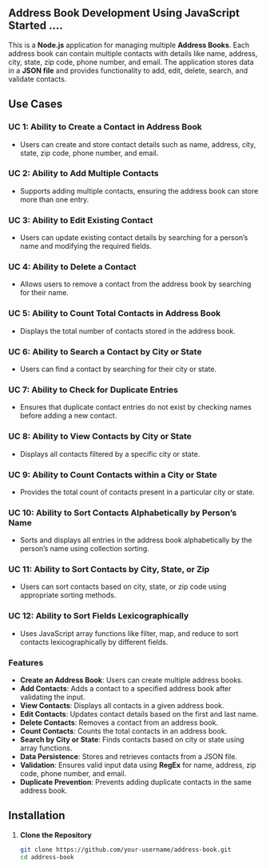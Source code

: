 ## Address Book Development Using JavaScript Started ....   

This is a **Node.js** application for managing multiple **Address Books**. Each address book can contain multiple contacts with details like name, address, city, state, zip code, phone number, and email. The application stores data in a **JSON file** and provides functionality to add, edit, delete, search, and validate contacts.


## Use Cases

### **UC 1: Ability to Create a Contact in Address Book**
- Users can create and store contact details such as name, address, city, state, zip code, phone number, and email.

### **UC 2: Ability to Add Multiple Contacts**
- Supports adding multiple contacts, ensuring the address book can store more than one entry.

### **UC 3: Ability to Edit Existing Contact**
- Users can update existing contact details by searching for a person’s name and modifying the required fields.

### **UC 4: Ability to Delete a Contact**
- Allows users to remove a contact from the address book by searching for their name.

### **UC 5: Ability to Count Total Contacts in Address Book**
- Displays the total number of contacts stored in the address book.

### **UC 6: Ability to Search a Contact by City or State**
- Users can find a contact by searching for their city or state.

### **UC 7: Ability to Check for Duplicate Entries**
- Ensures that duplicate contact entries do not exist by checking names before adding a new contact.

### **UC 8: Ability to View Contacts by City or State**
- Displays all contacts filtered by a specific city or state.

### **UC 9: Ability to Count Contacts within a City or State**
- Provides the total count of contacts present in a particular city or state.

### **UC 10: Ability to Sort Contacts Alphabetically by Person’s Name**
- Sorts and displays all entries in the address book alphabetically by the person’s name using collection sorting.

### **UC 11: Ability to Sort Contacts by City, State, or Zip**
- Users can sort contacts based on city, state, or zip code using appropriate sorting methods.

### **UC 12: Ability to Sort Fields Lexicographically**
- Uses JavaScript array functions like filter, map, and reduce to sort contacts lexicographically by different fields.


### Features  

- **Create an Address Book**: Users can create multiple address books.  
- **Add Contacts**: Adds a contact to a specified address book after validating the input.  
- **View Contacts**: Displays all contacts in a given address book.  
- **Edit Contacts**: Updates contact details based on the first and last name.  
- **Delete Contacts**: Removes a contact from an address book.  
- **Count Contacts**: Counts the total contacts in an address book.  
- **Search by City or State**: Finds contacts based on city or state using array functions.  
- **Data Persistence**: Stores and retrieves contacts from a JSON file.  
- **Validation**: Ensures valid input data using **RegEx** for name, address, zip code, phone number, and email.  
- **Duplicate Prevention**: Prevents adding duplicate contacts in the same address book.  

## Installation  

1. **Clone the Repository**  
   ```bash
   git clone https://github.com/your-username/address-book.git
   cd address-book